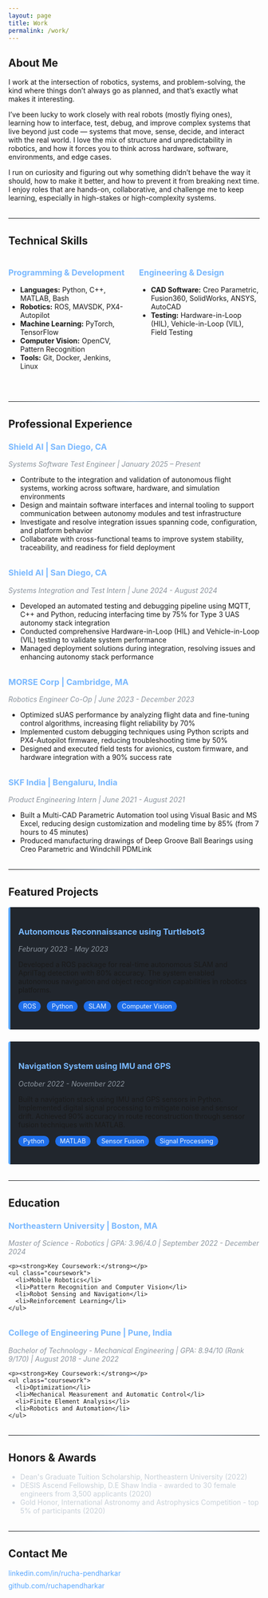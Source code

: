 ```yaml
---
layout: page
title: Work
permalink: /work/
---
```


## About Me

<div class="about-section">
<p>I work at the intersection of robotics, systems, and problem-solving, the kind where things don’t always go as planned, and that’s exactly what makes it interesting.

I’ve been lucky to work closely with real robots (mostly flying ones), learning how to interface, test, debug, and improve complex systems that live beyond just code — systems that move, sense, decide, and interact with the real world. I love the mix of structure and unpredictability in robotics, and how it forces you to think across hardware, software, environments, and edge cases.

I run on curiosity and figuring out why something didn’t behave the way it should, how to make it better, and how to prevent it from breaking next time. I enjoy roles that are hands-on, collaborative, and challenge me to keep learning, especially in high-stakes or high-complexity systems.</p>
</div>

<hr class="divider">

## Technical Skills

<div class="skills-container">
  <div class="skills-category">
    <h3>Programming & Development</h3>
    <ul>
      <li><strong>Languages:</strong> Python, C++, MATLAB, Bash</li>
      <li><strong>Robotics:</strong> ROS, MAVSDK, PX4-Autopilot</li>
      <li><strong>Machine Learning:</strong> PyTorch, TensorFlow</li>
      <li><strong>Computer Vision:</strong> OpenCV, Pattern Recognition</li>
      <li><strong>Tools:</strong> Git, Docker, Jenkins, Linux</li>
    </ul>
  </div>
  
  <div class="skills-category">
    <h3>Engineering & Design</h3>
    <ul>
      <li><strong>CAD Software:</strong> Creo Parametric, Fusion360, SolidWorks, ANSYS, AutoCAD</li>
      <li><strong>Testing:</strong> Hardware-in-Loop (HIL), Vehicle-in-Loop (VIL), Field Testing</li>
    </ul>
  </div>
</div>

<hr class="divider">

## Professional Experience

<div class="experience-item">
  <div class="experience-header">
    <h3>Shield AI | San Diego, CA</h3>
    <p class="job-title">Systems Software Test Engineer | January 2025 – Present</p>
  </div>
  <ul>
    <li>Contribute to the integration and validation of autonomous flight systems, working across software, hardware, and simulation environments</li>
    <li>Design and maintain software interfaces and internal tooling to support communication between autonomy modules and test infrastructure</li>
    <li>Investigate and resolve integration issues spanning code, configuration, and platform behavior</li>
    <li>Collaborate with cross-functional teams to improve system stability, traceability, and readiness for field deployment</li>
  </ul>
</div>


<div class="experience-section">
  <div class="experience-item">
    <div class="experience-header">
      <h3>Shield AI | San Diego, CA</h3>
      <p class="job-title">Systems Integration and Test Intern | June 2024 - August 2024</p>
    </div>
    <ul>
      <li>Developed an automated testing and debugging pipeline using MQTT, C++ and Python, reducing interfacing time by 75% for Type 3 UAS autonomy stack integration</li>
      <li>Conducted comprehensive Hardware-in-Loop (HIL) and Vehicle-in-Loop (VIL) testing to validate system performance</li>
      <li>Managed deployment solutions during integration, resolving issues and enhancing autonomy stack performance</li>
    </ul>
  </div>

  <div class="experience-item">
    <div class="experience-header">
      <h3>MORSE Corp | Cambridge, MA</h3>
      <p class="job-title">Robotics Engineer Co-Op | June 2023 - December 2023</p>
    </div>
    <ul>
      <li>Optimized sUAS performance by analyzing flight data and fine-tuning control algorithms, increasing flight reliability by 70%</li>
      <li>Implemented custom debugging techniques using Python scripts and PX4-Autopilot firmware, reducing troubleshooting time by 50%</li>
      <li>Designed and executed field tests for avionics, custom firmware, and hardware integration with a 90% success rate</li>
    </ul>
  </div>

  <div class="experience-item">
    <div class="experience-header">
      <h3>SKF India | Bengaluru, India</h3>
      <p class="job-title">Product Engineering Intern | June 2021 - August 2021</p>
    </div>
    <ul>
      <li>Built a Multi-CAD Parametric Automation tool using Visual Basic and MS Excel, reducing design customization and modeling time by 85% (from 7 hours to 45 minutes)</li>
      <li>Produced manufacturing drawings of Deep Groove Ball Bearings using Creo Parametric and Windchill PDMLink</li>
    </ul>
  </div>
</div>

<hr class="divider">

## Featured Projects

<div class="projects-container">
  <div class="project-card">
    <h3>Autonomous Reconnaissance using Turtlebot3</h3>
    <p class="project-date">February 2023 - May 2023</p>
    <div class="project-content">
      <p>Developed a ROS package for real-time autonomous SLAM and AprilTag detection with 80% accuracy. The system enabled autonomous navigation and object recognition capabilities in robotics platforms.</p>
      <div class="project-tech">
        <span class="tech-tag">ROS</span>
        <span class="tech-tag">Python</span>
        <span class="tech-tag">SLAM</span>
        <span class="tech-tag">Computer Vision</span>
      </div>
    </div>
  </div>

  <div class="project-card">
    <h3>Navigation System using IMU and GPS</h3>
    <p class="project-date">October 2022 - November 2022</p>
    <div class="project-content">
      <p>Built a navigation stack using IMU and GPS sensors in Python. Implemented digital signal processing to mitigate noise and sensor drift. Achieved 90% accuracy in route reconstruction through sensor fusion techniques with MATLAB.</p>
      <div class="project-tech">
        <span class="tech-tag">Python</span>
        <span class="tech-tag">MATLAB</span>
        <span class="tech-tag">Sensor Fusion</span>
        <span class="tech-tag">Signal Processing</span>
      </div>
    </div>
  </div>
</div>

<hr class="divider">

## Education

<div class="education-section">
  <div class="education-item">
    <h3>Northeastern University | Boston, MA</h3>
    <p class="degree">Master of Science - Robotics | GPA: 3.96/4.0 | September 2022 - December 2024</p>
    
    <p><strong>Key Coursework:</strong></p>
    <ul class="coursework">
      <li>Mobile Robotics</li>
      <li>Pattern Recognition and Computer Vision</li>
      <li>Robot Sensing and Navigation</li>
      <li>Reinforcement Learning</li>
    </ul>
  </div>

  <div class="education-item">
    <h3>College of Engineering Pune | Pune, India</h3>
    <p class="degree">Bachelor of Technology - Mechanical Engineering | GPA: 8.94/10 (Rank 9/170) | August 2018 - June 2022</p>
    
    <p><strong>Key Coursework:</strong></p>
    <ul class="coursework">
      <li>Optimization</li>
      <li>Mechanical Measurement and Automatic Control</li>
      <li>Finite Element Analysis</li>
      <li>Robotics and Automation</li>
    </ul>
  </div>
</div>

<hr class="divider">

## Honors & Awards

<div class="awards-section">
  <ul>
    <li>Dean's Graduate Tuition Scholarship, Northeastern University (2022)</li>
    <li>DESIS Ascend Fellowship, D.E Shaw India - awarded to 30 female engineers from 3,500 applicants (2020)</li>
    <li>Gold Honor, International Astronomy and Astrophysics Competition - top 5% of participants (2020)</li>
  </ul>
</div>

<hr class="divider">


## Contact Me

<div class="contact-section">
  <ul class="contact-list">
    <li><i class="fab fa-linkedin"></i> <a href="https://www.linkedin.com/in/rucha-pendharkar/" target="_blank">linkedin.com/in/rucha-pendharkar</a></li>
    <li><i class="fab fa-github"></i> <a href="https://github.com/ruchapendharkar" target="_blank">github.com/ruchapendharkar</a></li>
  </ul>
</div>

<style>
  /* Custom CSS for portfolio page - Dark Minima Theme Compatible */
  :root {
    --accent-color: #79b8ff;
    --text-color: #c9d1d9;
    --muted-text: #8b949e;
    --bg-card: #21262d;
    --highlight: #58a6ff;
    --border-color: #30363d;
    --tag-bg: #1f6feb;
    --tag-text: #f0f6fc;
  }
  
  .header-container {
    display: flex;
    align-items: center;
    margin-bottom: 2rem;
  }
  
  .profile-image {
    width: 150px;
    height: 150px;
    border-radius: 50%;
    object-fit: cover;
    margin-right: 2rem;
    border: 3px solid var(--border-color);
  }
  
  .header-text h1 {
    margin-bottom: 0.5rem;
    color: var(--text-color);
  }
  
  .header-text h2 {
    color: var(--muted-text);
    font-weight: normal;
    margin-top: 0;
  }
  
  .divider {
    margin: 2rem 0;
    border: 0;
    height: 1px;
    background-image: linear-gradient(to right, rgba(122, 184, 255, 0), rgba(122, 184, 255, 0.6), rgba(122, 184, 255, 0));
  }
  
  .skills-container {
    display: flex;
    flex-wrap: wrap;
    justify-content: space-between;
  }
  
  .skills-category {
    flex-basis: 48%;
    margin-bottom: 1rem;
  }
  
  .skills-category h3 {
    color: var(--accent-color);
  }
  
  .experience-item, .education-item {
    margin-bottom: 2rem;
  }
  
  .experience-header h3, .education-item h3 {
    color: var(--accent-color);
  }
  
  .job-title, .degree, .project-date {
    font-style: italic;
    color: var(--muted-text);
    margin-top: 0;
  }
  
  .project-card {
    background: var(--bg-card);
    border-left: 4px solid var(--highlight);
    padding: 1rem;
    margin-bottom: 1.5rem;
    border-radius: 4px;
    transition: transform 0.2s ease;
  }
  
  .project-card:hover {
    transform: translateY(-3px);
  }
  
  .project-card h3 {
    color: var(--accent-color);
  }
  
  .project-links {
    margin-top: 1rem;
  }
  
  .project-link {
    display: inline-block;
    margin-right: 1rem;
    background: var(--highlight);
    color: #0d1117;
    padding: 0.5rem 1rem;
    border-radius: 4px;
    text-decoration: none;
    font-weight: 500;
    transition: all 0.2s ease;
  }
  
  .project-link:hover {
    background: #58a6ff;
    transform: translateY(-2px);
    box-shadow: 0 4px 8px rgba(0, 0, 0, 0.2);
  }
  
  .awards-section li, .leadership-item p {
    color: var(--text-color);
  }
  
  .contact-list {
    list-style-type: none;
    padding: 0;
  }
  
  .contact-list li {
    margin-bottom: 0.5rem;
    color: var(--text-color);
  }
  
  .contact-list a {
    color: var(--highlight);
    text-decoration: none;
    transition: color 0.2s ease;
  }
  
  .contact-list a:hover {
    color: var(--accent-color);
    text-decoration: underline;
  }
  
  .project-tech {
    margin: 0.75rem 0;
  }
  
  .tech-tag {
    display: inline-block;
    background: var(--tag-bg);
    color: var(--tag-text);
    font-size: 0.8rem;
    padding: 0.2rem 0.6rem;
    border-radius: 12px;
    margin-right: 0.5rem;
    margin-bottom: 0.5rem;
  }
  
  /* Responsive Adjustments */
  @media (max-width: 768px) {
    .header-container {
      flex-direction: column;
      text-align: center;
    }
    
    .profile-image {
      margin-right: 0;
      margin-bottom: 1rem;
    }
    
    .skills-category {
      flex-basis: 100%;
    }
  }
</style>